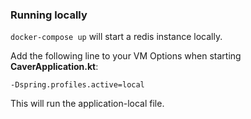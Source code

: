 
### Running locally
`docker-compose up` will start a redis instance locally.


Add the following line to your VM Options when starting **CaverApplication.kt**:
    
```
-Dspring.profiles.active=local
``` 

This will run the application-local file.



